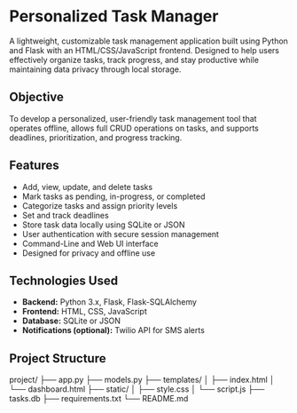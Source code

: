 # Personalized Task Manager

A lightweight, customizable task management application built using Python and Flask with an HTML/CSS/JavaScript frontend. Designed to help users effectively organize tasks, track progress, and stay productive while maintaining data privacy through local storage.

## Objective

To develop a personalized, user-friendly task management tool that operates offline, allows full CRUD operations on tasks, and supports deadlines, prioritization, and progress tracking.

## Features

- Add, view, update, and delete tasks
- Mark tasks as pending, in-progress, or completed
- Categorize tasks and assign priority levels
- Set and track deadlines
- Store task data locally using SQLite or JSON
- User authentication with secure session management
- Command-Line and Web UI interface
- Designed for privacy and offline use

## Technologies Used

- **Backend:** Python 3.x, Flask, Flask-SQLAlchemy
- **Frontend:** HTML, CSS, JavaScript
- **Database:** SQLite or JSON
- **Notifications (optional):** Twilio API for SMS alerts

## Project Structure
project/
├── app.py 
├── models.py 
├── templates/
│ ├── index.html
│ └── dashboard.html
├── static/ 
│ ├── style.css
│ └── script.js
├── tasks.db
├── requirements.txt
└── README.md 

